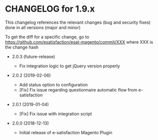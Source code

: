 CHANGELOG for 1.9.x
===================

This changelog references the relevant changes (bug and security fixes) done in all versions (major and minor)

To get the diff for a specific change, go to https://github.com/esatisfaction/esat-magento/commit/XXX where XXX is the change hash

* 2.0.3 (future-release)
  * Fix integration logic to get jQuery version properly
  
* 2.0.2 (2019-02-06)
  * Add status option to configuration
  * [Fix] Fix issue regarding questionnaire automatic flow from e-satisfaction
  
* 2.0.1 (2019-01-04)
  * [Fix] Fix issue with integration script
  
* 2.0.0 (2018-12-13)
  * Initial release of e-satisfaction Magento Plugin
